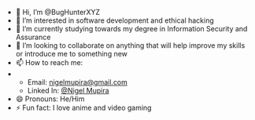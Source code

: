 - 👋 Hi, I’m @BugHunterXYZ
- 👀 I’m interested in software development and ethical hacking
- 🌱 I’m currently studying towards my degree in Information Security and Assurance
- 💞️ I’m looking to collaborate on anything that will help improve my skills or introduce me to something new
- 📫 How to reach me:
- * Email: nigelmupira@gmail.com
  * Linked In: [@Nigel Mupira](https://www.linkedin.com/in/nigel-mupira-947691296)
- 😄 Pronouns: He/Him
- ⚡ Fun fact: I love anime and video gaming

<!---
BugHunterXYZ/BugHunterXYZ is a ✨ special ✨ repository because its `README.md` (this file) appears on your GitHub profile.
You can click the Preview link to take a look at your changes.
--->
